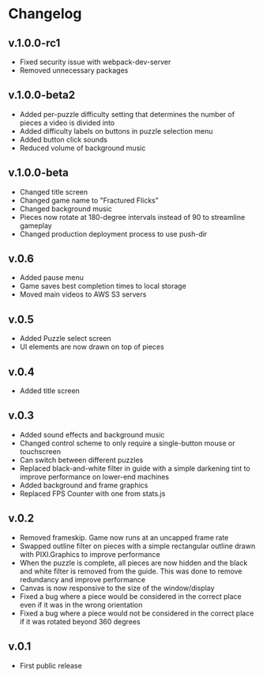 # Changelog

## v.1.0.0-rc1

- Fixed security issue with webpack-dev-server
- Removed unnecessary packages

## v.1.0.0-beta2

- Added per-puzzle difficulty setting that determines the number of pieces a video is divided into
- Added difficulty labels on buttons in puzzle selection menu
- Added button click sounds
- Reduced volume of background music

## v.1.0.0-beta

- Changed title screen
- Changed game name to "Fractured Flicks"
- Changed background music
- Pieces now rotate at 180-degree intervals instead of 90 to streamline gameplay
- Changed production deployment process to use push-dir

## v.0.6

- Added pause menu
- Game saves best completion times to local storage
- Moved main videos to AWS S3 servers

## v.0.5

- Added Puzzle select screen
- UI elements are now drawn on top of pieces

## v.0.4

- Added title screen

## v.0.3

- Added sound effects and background music
- Changed control scheme to only require a single-button mouse or touchscreen
- Can switch between different puzzles
- Replaced black-and-white filter in guide with a simple darkening tint to improve performance on lower-end machines
- Added background and frame graphics
- Replaced FPS Counter with one from stats.js

## v.0.2

- Removed frameskip. Game now runs at an uncapped frame rate
- Swapped outline filter on pieces with a simple rectangular outline drawn with PIXI.Graphics to improve performance
- When the puzzle is complete, all pieces are now hidden and the black and white filter is removed from the guide. This
was done to remove redundancy and improve performance
- Canvas is now responsive to the size of the window/display
- Fixed a bug where a piece would be considered in the correct place even if it was in the wrong orientation
- Fixed a bug where a piece would not be considered in the correct place if it was rotated beyond 360 degrees

## v.0.1

- First public release
